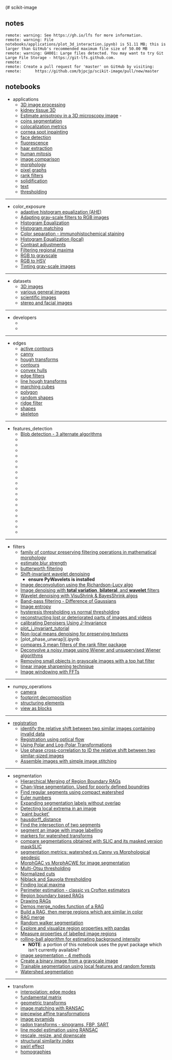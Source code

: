 (# scikit-image
## notes
	remote: warning: See https://gh.io/lfs for more information.
	remote: warning: File notebooks/applications/plot_3d_interaction.ipynb) is 51.11 MB; this is larger than GitHub's recommended maximum file size of 50.00 MB
	remote: warning: GH001: Large files detected. You may want to try Git Large File Storage - https://git-lfs.github.com.
	remote: 
	remote: Create a pull request for 'master' on GitHub by visiting:
	remote:      https://github.com/bjpcjp/scikit-image/pull/new/master
## notebooks
- applications
	- [3D image processing](plot_3d_image_processing.ipynb)
	- [kidney tissue 3D](plot_3d_interaction.ipynb)
 	- [Estimate anisotropy in a 3D microscopy image](plot_3d_structure_tensor.ipynb)        - 
	- [coins segmentation](plot_coins_segmentation.ipynb)
	- [colocalization metrics](plot_colocalization_metrics.ipynb)
	- [cornea spot inpainting](plot_cornea_spot_inpainting.ipynb)
	- [face detection](plot_face_detection.ipynb)
	- [fluorescence](plot_fluorescence_nuclear_envelope.ipynb)
	- [haar extraction](plot_haar_extraction_selection_classification.ipynb)
	- [human mitosis](plot_human_mitosis.ipynb)
	- [image comparison](plot_image_comparison.ipynb)
	- [morphology](plot_morphology.ipynb)
	- [pixel graphs](plot_pixel_graphs.ipynb)
	- [rank filters](plot_rank_filters.ipynb)
	- [solidification](plot_solidification_tracking.ipynb)
	- [text](plot_text.ipynb)
	- [thresholding](plot_thresholding_guide.ipynb)
---
- color_exposure
	- [adaptive histogram equalization (AHE)](notebooks/color_exposure/plot_adapt_hist_eq_3d.ipynb)
	- [Adapting gray-scale filters to RGB images](notebooks/color_exposure/plot_adapt_rgb.ipynb)
	- [Histogram Equalization](notebooks/color_exposure/plot_equalize.ipynb)
	- [Histogram matching](notebooks/color_exposure/plot_histogram_matching.ipynb)
	- [Color separation - immunohistochemical staining](notebooks/color_exposure/plot_ihc_color_separation.ipynb)
	- [Histogram Equalization (local)](notebooks/color_exposure/plot_local_equalize.ipynb)
	- [Contrast adjustments](notebooks/color_exposure/plot_log_gamma.ipynb)
	- [Filtering regional maxima](notebooks/color_exposure/plot_regional_maxima.ipynb)
	- [RGB to grayscale](notebooks/color_exposure/plot_rgb_to_gray.ipynb)
	- [RGB to HSV](notebooks/color_exposure/plot_rgb_to_hsv.ipynb)
	- [Tinting gray-scale images](notebooks/color_exposure/plot_tinting_grayscale_images.ipynb)
---
- datasets
	- [3D images](notebooks/data/plot_3d.ipynb)
	- [various general images](notebooks/data/plot_general.ipynb)
	- [scientific images](notebooks/data/plot_scientific.ipynb)
	- [stereo and facial images](notebooks/data/plot_specific.ipynb)
---
- developers
	- [](plot_max_tree.ipynb)
	- [](plot_threshold_li.ipynb)
---
- edges
	- [active contours](plot_active_contours.ipynb)
	- [canny](plot_canny.ipynb)
	- [hough transforms](plot_circular_elliptical_hough_transform.ipynb)
	- [contours](plot_contours.ipynb)
	- [convex hulls](plot_convex_hull.ipynb)
	- [edge filters](plot_edge_filter.ipynb)
	- [line hough transforms](plot_line_hough_transform.ipynb)
	- [marching cubes](plot_marching_cubes.ipynb)
	- [polygon](plot_polygon.ipynb)
	- [random shapes](plot_random_shapes.ipynb)
	- [ridge filter](plot_ridge_filter.ipynb)
	- [shapes](plot_shapes.ipynb)
	- [skeleton](plot_skeleton.ipynb)
---
- features_detection
	- [Blob detection - 3 alternate algorithms](plot_blob.ipynb)
	- [](plot_brief.ipynb)
	- [](plot_censure.ipynb)
	- [](plot_corner.ipynb)
	- [](plot_daisy.ipynb)
	- [](plot_fisher_vector.ipynb)
	- [](plot_gabor.ipynb)
	- [](plot_gabors_from_astronaut.ipynb)
	- [](plot_glcm.ipynb)
	- [](plot_haar.ipynb)
	- [](plot_hog.ipynb)
	- [](plot_holes_and_peaks.ipynb)
	- [](plot_local_binary_pattern.ipynb)
	- [](plot_multiblock_local_binary_pattern.ipynb)
	- [](plot_orb.ipynb)
	- [](plot_shape_index.ipynb)
	- [](plot_sift.ipynb)
	- [](plot_template.ipynb)
	- [](plot_windowed_histogram.ipynb)
---
- filters
	- [family of contour preserving filtering operations in mathematical morphology](plot_attribute_operators.ipynb) 
	- [estimate blur strength](plot_blur_effect.ipynb) 
	- [butterworth filtering](plot_butterworth.ipynb) 
	- [Shift-invariant wavelet denoising](plot_cycle_spinning.ipynb) 
        - **ensure PyWavelets is installed**
	- [Image deconvolution using the Richardson-Lucy algo](plot_deconvolution.ipynb) 
	- [Image denoising with __total variation__, __bilateral__, and __wavelet__ filters](plot_denoise.ipynb) 
	- [Wavelet denoising with VisuShrink & BayesShrink algos](plot_denoise_wavelet.ipynb) 
	- [Band-pass filtering - Difference of Gaussians](plot_dog.ipynb) 
	- [Image entropy](plot_entropy.ipynb) 
	- [hysteresis thresholding vs normal thresholding](plot_hysteresis.ipynb)  
	- [reconstructing lost or deteriorated parts of images and videos](plot_inpaint.ipynb) 
	- [calibrating Denoisers Using J-Invariance](plot_j_invariant.ipynb) 
	- [plot_j_invariant_tutorial](plot_j_invariant_tutorial.ipynb)
	- [Non-local means denoising for preserving textures](plot_nonlocal_means.ipynb) 
	- [plot_phase_unwrap](.ipynb
	- [compares 3 mean filters of the rank filter package](plot_rank_mean.ipynb) 
	- [Deconvolve a noisy image using Wiener and unsupervised Wiener algorithms](plot_restoration.ipynb) 
	- [Removing small objects in grayscale images with a top hat filter](plot_tophat.ipynb) 
	- [linear image sharpening technique](plot_unsharp_mask.ipynb) 
	- [Image windowing with FFTs](plot_window.ipynb) 
---
- numpy_operations
	- [camera](plot_camera_numpy.ipynb)
	- [footprint decomposition](plot_footprint_decompositions.ipynb)
	- [structuring elements](plot_structuring_elements.ipynb)
	- [view as blocks](plot_view_as_blocks.ipynb)
---
- [registration](https://en.wikipedia.org/wiki/Image_registration)
	- [identify the relative shift between two similar images containing invalid data](plot_masked_register_translation.ipynb)
	- [Registration using optical flow](plot_opticalflow.ipynb)
	- [Using Polar and Log-Polar Transformations](plot_register_rotation.ipynb)
	- [Use phase cross-correlation to ID the relative shift between two similar-sized images](plot_register_translation.ipynb) 
	- [Assemble images with simple image stitching](plot_stitching.ipynb) 
---
- segmentation
	- [Hierarchical Merging of Region Boundary RAGs](notebooks/segmentation/plot_boundary_merge.ipynb) 
	- [Chan-Vese segmentation. Used for poorly defined boundries](notebooks/segmentation/plot_chan_vese.ipynb) 
	- [Find regular segments using compact watershed](notebooks/segmentation/plot_compact_watershed.ipynb) 
	- [Euler numbers](notebooks/segmentation/plot_euler_number.ipynb)
	- [Expanding segmentation labels without overlap](notebooks/segmentation/plot_expand_labels.ipynb) 
	- [Detecting local extrema in an image](notebooks/segmentation/plot_extrema.ipynb) 
	- ['paint bucket'](notebooks/segmentation/plot_floodfill.ipynb) 
	- [hausdorff_distance](notebooks/segmentation/plot_hausdorff_distance.ipynb)
	- [Find the intersection of two segments](notebooks/segmentation/plot_join_segmentations.ipynb) 
	- [segment an image with image labelling](notebooks/segmentation/plot_label.ipynb)
	- [markers for watershed transforms](notebooks/segmentation/plot_marked_watershed.ipynb)
	- [compare segmentations obtained with SLIC and its masked version maskSLIC](notebooks/segmentation/plot_mask_slic.ipynb)
	- [segmentation metrics: watershed vs Canny vs Morphological geodesic](notebooks/segmentation/plot_metrics.ipynb)
	- [MorphGAC vs MorphACWE for image segmentation](notebooks/segmentation/plot_morphsnakes.ipynb) 
	- [Multi-Otsu thresholding](notebooks/segmentation/plot_multiotsu.ipynb) 
	- [Normalized cuts](notebooks/segmentation/plot_ncut.ipynb) 
	- [Niblack and Sauvola thresholding](notebooks/segmentation/plot_niblack_sauvola.ipynb) 
	- [Finding local maxima](notebooks/segmentation/plot_peak_local_max.ipynb) 
	- [Perimeter estimation - classic vs Crofton estimators](notebooks/segmentation/plot_perimeters.ipynb) 
	- [Region boundary based RAGs](notebooks/segmentation/plot_rag_boundary.ipynb) 
	- [Drawing RAGs](notebooks/segmentation/plot_rag_draw.ipynb) 
	- [Demos merge_nodes function of a RAG](notebooks/segmentation/plot_rag.ipynb) 
	- [Build a RAG, then merge regions which are similar in color](notebooks/segmentation/plot_rag_mean_color.ipynb) 
	- [RAG merge](notebooks/segmentation/plot_rag_merge.ipynb)
	- [Random walker segmentation](notebooks/segmentation/plot_random_walker_segmentation.ipynb)
	- [Explore and visualize region properties with pandas](notebooks/segmentation/plot_regionprops.ipynb) 
	- [Measure properties of labelled image regions](notebooks/segmentation/plot_regionprops_table.ipynb) 
	- [rolling-ball algorithm for estimating background intensity](notebooks/segmentation/plot_rolling_ball.ipynb)
        - **NOTE**: a portion of this notebook uses the pywt package which isn't currently available?
	- [image segmentation - 4 methods](notebooks/segmentation/plot_segmentations.ipynb)
	- [Create a binary image from a grayscale image](notebooks/segmentation/plot_thresholding.ipynb) 
	- [Trainable segmentation using local features and random forests](notebooks/segmentation/plot_trainable_segmentation.ipynb) 
	- [Watershed segmentation](notebooks/segmentation/plot_watershed.ipynb) 
---
- transform
	- [interpolation: edge modes](notebooks/transform/plot_edge_modes.ipynb)
	- [fundamental matrix](notebooks/transform/plot_fundamental_matrix.ipynb) 
	- [geometric transforms](notebooks/transform/plot_geometric.ipynb) 
	- [image matching with RANSAC](notebooks/transform/plot_matching.ipynb) 
	- [piecewise affine transformations](notebooks/transform/plot_piecewise_affine.ipynb) 
	- [image pyramids](notebooks/transform/plot_pyramid.ipynb)
	- [radon transforms - sinograms, FBP, SART](notebooks/transform/plot_radon_transform.ipynb)
	- [line model estimation using RANSAC](notebooks/transform/plot_ransac.ipynb) 
	- [rescale, resize, and downscale](notebooks/transform/plot_rescale.ipynb) 
	- [structural similarity index](notebooks/transform/plot_ssim.ipynb) 
	- [swirl effect](notebooks/transform/plot_swirl.ipynb) 
	- [homographies](notebooks/transform/plot_transform_types.ipynb) 
